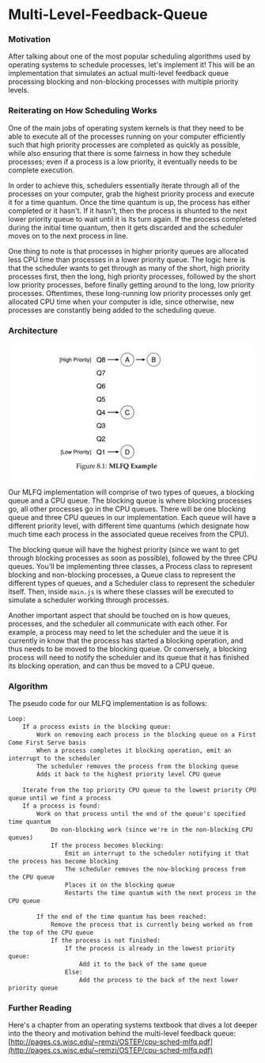 # Multi-Level-Feedback-Queue

### Motivation
After talking about one of the most popular scheduling algorithms used by operating systems to schedule processes,
let's implement it! This will be an implementation that simulates an actual multi-level feedback queue processing
blocking and non-blocking processes with multiple priority levels.

### Reiterating on How Scheduling Works
One of the main jobs of operating system kernels is that they need to be able to execute all of the processes 
running on your computer efficiently such that high priority processes are completed as quickly as possible,
while also ensuring that there is some fairness in how they schedule processes; even if a process is a low 
priority, it eventually needs to be complete execution.

In order to achieve this, schedulers essentially iterate through all of the processes on your computer, grab
the highest priority process and execute it for a time quantum. Once the time quantum is up, the process has
either completed or it hasn't. If it hasn't, then the process is shunted to the next lower priority queue to
wait until it is its turn again. If the process completed during the initial time quantum, then it gets 
discarded and the scheduler moves on to the next process in line. 

One thing to note is that processes in higher priority queues are allocated less CPU time than processes in a 
lower priority queue. The logic here is that the scheduler wants to get through as many of the short, high 
priority processes first, then the long, high priority processes, followed by the short low priority processes,
before finally getting around to the long, low priority processes. Oftentimes, these long-running low priority 
processes only get allocated CPU time when your computer is idle, since otherwise, new processes are constantly 
being added to the scheduling queue. 

### Architecture
![alt text](./assets/mlfq_diagram.png)

Our MLFQ implementation will comprise of two types of queues, a blocking queue and a CPU queue. The blocking queue
is where blocking processes go, all other processes go in the CPU queues. There will be one blocking queue and 
three CPU queues in our implementation. Each queue will have a different priority level, with different time 
quantums (which designate how much time each process in the associated queue receives from the CPU). 

The blocking queue will have the highest priority (since we want to get through blocking processes as soon as 
possible), followed by the three CPU queues. You'll be implementing three classes, a Process class to represent 
blocking and non-blocking processes, a Queue class to represent the different types of queues, and a Scheduler 
class to represent the scheduler itself. Then, inside `main.js` is where these classes will be executed to 
simulate a scheduler working through processes. 

Another important aspect that should be touched on is how queues, processes, and the scheduler all communicate 
with each other. For example, a process may need to let the scheduler and the ueue it is currently in know that 
the process has started a blocking operation, and thus needs to be moved to the blocking queue. Or conversely, 
a blocking process will need to notify the scheduler and its queue that it has finished its blocking operation, 
and can thus be moved to a CPU queue. 

### Algorithm
The pseudo code for our MLFQ implementation is as follows:
```
Loop:
    If a process exists in the blocking queue:
        Work on removing each process in the blocking queue on a First Come First Serve basis
        When a process completes it blocking operation, emit an interrupt to the scheduler
        The scheduler removes the process from the blocking queue
        Adds it back to the highest priority level CPU queue

    Iterate from the top priority CPU queue to the lowest priority CPU queue until we find a process
    If a process is found:
        Work on that process until the end of the queue's specified time quantum
            Do non-blocking work (since we're in the non-blocking CPU queues)
            If the process becomes blocking:
                Emit an interrupt to the scheduler notifying it that the process has become blocking
                The scheduler removes the now-blocking process from the CPU queue
                Places it on the blocking queue
                Restarts the time quantum with the next process in the CPU queue

        If the end of the time quantum has been reached:
            Remove the process that is currently being worked on from the top of the CPU queue
            If the process is not finished:
                If the process is already in the lowest priority queue:
                    Add it to the back of the same queue
                Else:
                    Add the process to the back of the next lower priority queue
```

### Further Reading
Here's a chapter from an operating systems textbook that dives a lot deeper into the theory and motivation behind 
the multi-level feedback queue:
[http://pages.cs.wisc.edu/~remzi/OSTEP/cpu-sched-mlfq.pdf](http://pages.cs.wisc.edu/~remzi/OSTEP/cpu-sched-mlfq.pdf)

